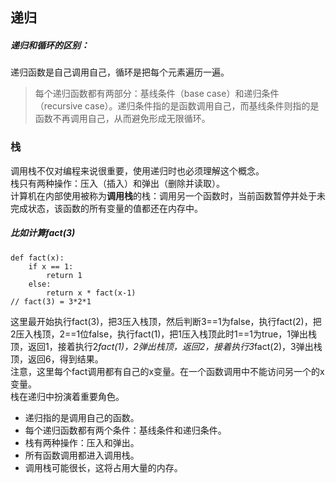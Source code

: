 ## 递归

##### 递归和循环的区别：
递归函数是自己调用自己，循环是把每个元素遍历一遍。

> 每个递归函数都有两部分：基线条件（base case）和递归条件（recursive case）。递归条件指的是函数调用自己，而基线条件则指的是函数不再调用自己，从而避免形成无限循环。

### 栈
调用栈不仅对编程来说很重要，使用递归时也必须理解这个概念。   
栈只有两种操作：压入（插入）和弹出（删除并读取）。    
计算机在内部使用被称为**调用栈**的栈：调用另一个函数时，当前函数暂停并处于未完成状态，该函数的所有变量的值都还在内存中。    

##### 比如计算fact(3)
```
def fact(x):   
    if x == 1:      
        return 1   
    else:     
        return x * fact(x-1)
// fact(3) = 3*2*1
```
这里最开始执行fact(3)，把3压入栈顶，然后判断3==1为false，执行fact(2)，把2压入栈顶，2==1位false，执行fact(1)，把1压入栈顶此时1==1为true，1弹出栈顶，返回1，接着执行2*fact(1)，2弹出栈顶，返回2，接着执行3*fact(2)，3弹出栈顶，返回6，得到结果。    
注意，这里每个fact调用都有自己的x变量。在一个函数调用中不能访问另一个的x变量。    
栈在递归中扮演着重要角色。    

+ 递归指的是调用自己的函数。
+ 每个递归函数都有两个条件：基线条件和递归条件。
+ 栈有两种操作：压入和弹出。
+ 所有函数调用都进入调用栈。
+ 调用栈可能很长，这将占用大量的内存。